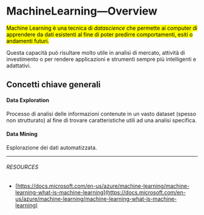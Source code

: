 # MachineLearning—Overview



<Mark>Machine Learning è una tecnica di _datascience_ che permette ai computer di apprendere da dati esistenti al fine di poter predirre comportamenti, esiti o andamenti futuri.</Mark>

Questa capacità può risultare molto utile in analisi di mercato, attività di investimento o per rendere applicazioni e strumenti sempre più intelligenti e adattativi.

## Concetti chiave generali

#### Data Exploration

Processo di analisi delle informazioni contenute in un vasto dataset \(spesso non strutturato\) al fine di trovare caratteristiche utili ad una analisi specifica.

#### Data Mining

Esplorazione dei dati automatizzata.

---

###### RESOURCES

* [https://docs.microsoft.com/en-us/azure/machine-learning/machine-learning-what-is-machine-learning](https://docs.microsoft.com/en-us/azure/machine-learning/machine-learning-what-is-machine-learning)





